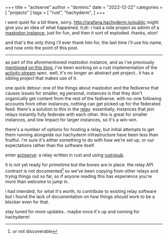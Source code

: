 +++
title = "actiserve"
author = "dominic"
date = "2022-12-22"
categories = [
  "projects"
]
tags = [
  "rust",
  "hachyderm",
]
+++

i went quiet for a bit there, sorry.  http://grafana.hachyderm.io/public might
give you an idea of what happened.  tl;dr: i had a side project as admin of a
[mastodon instance](https://hachyderm.io), just for fun, and then it sort of
exploded.  thanks, elon!

and that's the only thing i'll ever thank him for, the last time i'll use his
name, and now onto the point of this post.

---

as part of the aforementioned mastodon instance, and as i've previously
[mentioned](/blog/rustypub/) [on this blog](/blog/rustypub2/), i've been working
on a rust implementation of the
[activity stream](https://www.w3.org/TR/activitystreams-core/) spec.  well, it's
no longer an abstract pet project.. it has a sibling project that makes use of
it.

one quick detour: one of the things about mastodon and the fediverse that causes
issues for smaller, eg personal, instances is that they don't organically get
content from the rest of the fediverse.  with no-one following accounts from
other instances, nothing can get picked up for the federated feed.  there's a
solution to this in the
[relay](https://joinfediverse.wiki/index.php?title=Fediverse_relays).
essentially, instances that join relays instantly fully federate with each
other.  this is great for smaller instances, and low impact for larger
instances, so it's a win-win.

there's a number of options for hosting a relay, but initial attempts to get
them running alongside our hachyderm infrastructure have been less than
fruitful.  i'm sure it's either something to do with how we're set up, or our
expectations rather than the software itself.

enter [actiserve](https://github.com/hachyserve/actiserve): a relay written in
rust and using [rustypub](https://github.com/hachyserve/rustypub).

it is not yet ready for primetime but the bones are in place.  the relay API
contract is not documented[^0] so we've been copying from other relays and trying
things out so far, so if anyone reading this has experience you're more than
welcome to jump in.

i had intended, for what it's worth, to contribute to existing relay software
but i found the lack of documentation on how things _should_ work to be a
blocker even for that.

stay tuned for more updates.. maybe once it's up and running for hachyderm!

[^0]: or not discoverable

